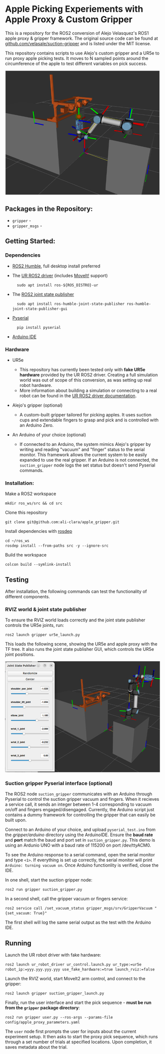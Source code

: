 # Apple Picking Experiements with Apple Proxy & Custom Gripper

This is a repository for the ROS2 conversion of Alejo Velasquez's ROS1 apple proxy & gripper framework. The original source code can be found at [github.com/velasale/suction-gripper](https://github.com/velasale/suction-gripper) and is listed under the MIT license.

This repository contains scripts to use Alejo's custom gripper and a UR5e to run proxy apple picking tests. It moves to N sampled points around the circumference of the apple to test different variables on pick success.
<p align="center">
  <img src="doc/rviz_world.png">
</p>


## Packages in the Repository:

- `gripper` - 
- `gripper_msgs` - 

## Getting Started:


### Dependencies

- [ROS2 Humble](https://docs.ros.org/en/humble/Installation/Ubuntu-Install-Debians.html), full desktop install preferred

- The [UR ROS2 driver](https://github.com/UniversalRobots/Universal_Robots_ROS2_Driver/tree/humble) (includes [MoveIt!](https://moveit.ros.org) support)

        sudo apt install ros-${ROS_DISTRO}-ur

- The [ROS2 joint state publisher](https://index.ros.org/p/joint_state_publisher/#humble)

        sudo apt install ros-humble-joint-state-publisher ros-humble-joint-state-publisher-gui

- [Pyserial](https://pyserial.readthedocs.io)

        pip install pyserial

- [Arduino IDE](https://docs.arduino.cc/software/ide-v2/tutorials/getting-started/ide-v2-downloading-and-installing/)

### Hardware

- UR5e
    - This repository has currently been tested only with **fake UR5e hardware** provided by the UR ROS2 driver. Creating a full simulation world was out of scope of this conversion, as was setting up real robot hardware.
    - More information about building a simulation or connecting to a real robot can be found in the [UR ROS2 driver documentation](https://docs.ros.org/en/ros2_packages/rolling/api/ur_robot_driver/index.html).

- Alejo's gripper (optional)

    - A custom-built gripper tailored for picking apples. It uses suction cups and extendable fingers to grasp and pick and is controlled with an Arduino Zero.

- An Arduino of your choice (optional)

    - If connected to an Arduino, the system mimics Alejo's gripper by writing and reading "vacuum" and "finger" status to the serial monitor. This framework allows the current system to be easily expanded to use the real gripper. If an Arduino is not connected, the `suction_gripper` node logs the set status but doesn't send Pyserial commands.


### Installation:

Make a ROS2 workspace

    mkdir ros_ws/src && cd src

Clone this repository

    git clone git@github.com:ali-clara/apple_gripper.git

Install dependencies with [rosdep](https://docs.ros.org/en/humble/Tutorials/Intermediate/Rosdep.html)

    cd ~/ros_ws
    rosdep install --from-paths src -y --ignore-src

Build the workspace

    colcon build --symlink-install


## Testing

After installation, the following commands can test the functionality of different components.


### RVIZ world & joint state publisher

To ensure the RVIZ world loads correctly and the joint state publisher controls the UR5e joints, run:

    ros2 launch gripper ur5e_launch.py

This loads the following scene, showing the UR5e and apple proxy with the TF tree. It also runs the joint state publisher GUI, which controls the UR5e joint positions.

<p align="center">
  <img src="doc/rviz-joint-pub-gui.png">
</p>


### Suction gripper Pyserial interface (optional)

The ROS2 node `suction_gripper` communicates with an Arduino through Pyserial to control the suction gripper vacuum and fingers. When it recieves a service call, it sends an integer between 1-4 corresponding to vacuum on/off and fingers engaged/disengaged. Currently, the Arduino script just contains a dummy framework for controlling the gripper that can easily be built upon.

Connect to an Arduino of your choice, and upload `pyserial_test.ino` from the *gripper/arduino* directory using the ArduinoIDE. Ensure the **baud rate** and **port** match the baud and port set in `suction_gripper.py`. This demo is using an Ardunio UNO with a baud rate of 115200 on port /dev/ttyACM0.

To see the Arduino response to a serial command, open the serial monitor and type `<1>`. If everything is set up correctly, the serial monitor will print `Arduino: turning vacuum on`. Once Arduino functionlity is verified, close the IDE.

In one shell, start the suction gripper node:

    ros2 run gripper suction_gripper.py

In a second shell, call the gripper vacuum or fingers service:

    ros2 service call /set_vacuum_status gripper_msgs/srv/GripperVacuum "{set_vacuum: True}"

The first shell will log the same serial output as the test with the Arduino IDE.


## Running

Launch the UR robot driver with fake hardware:

    ros2 launch ur_robot_driver ur_control.launch.py ur_type:=ur5e robot_ip:=yyy.yyy.yyy.yyy use_fake_hardware:=true launch_rviz:=false

Launch the RVIZ world, start MoveIt2 arm control, and connect to the gripper:

    ros2 launch gripper suction_gripper_launch.py

Finally, run the user interface and start the pick sequence - **must be run from the `gripper` package directory**:

    ros2 run gripper user.py --ros-args --params-file config/apple_proxy_parameters.yaml

The `user` node first prompts the user for inputs about the current experiment setup. It then asks to start the proxy pick sequence, which runs through a set number of trials at specified locations. Upon completion, it saves metadata about the trial.

